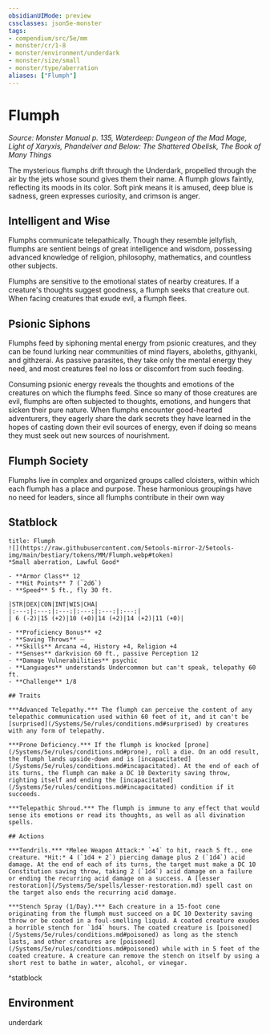 ```yaml
---
obsidianUIMode: preview
cssclasses: json5e-monster
tags:
- compendium/src/5e/mm
- monster/cr/1-8
- monster/environment/underdark
- monster/size/small
- monster/type/aberration
aliases: ["Flumph"]
---
```

# Flumph
*Source: Monster Manual p. 135, Waterdeep: Dungeon of the Mad Mage, Light of Xaryxis, Phandelver and Below: The Shattered Obelisk, The Book of Many Things*  

The mysterious flumphs drift through the Underdark, propelled through the air by the jets whose sound gives them their name. A flumph glows faintly, reflecting its moods in its color. Soft pink means it is amused, deep blue is sadness, green expresses curiosity, and crimson is anger.

## Intelligent and Wise

Flumphs communicate telepathically. Though they resemble jellyfish, flumphs are sentient beings of great intelligence and wisdom, possessing advanced knowledge of religion, philosophy, mathematics, and countless other subjects.

Flumphs are sensitive to the emotional states of nearby creatures. If a creature's thoughts suggest goodness, a flumph seeks that creature out. When facing creatures that exude evil, a flumph flees.

## Psionic Siphons

Flumphs feed by siphoning mental energy from psionic creatures, and they can be found lurking near communities of mind flayers, aboleths, githyanki, and githzerai. As passive parasites, they take only the mental energy they need, and most creatures feel no loss or discomfort from such feeding.

Consuming psionic energy reveals the thoughts and emotions of the creatures on which the flumphs feed. Since so many of those creatures are evil, flumphs are often subjected to thoughts, emotions, and hungers that sicken their pure nature. When flumphs encounter good-hearted adventurers, they eagerly share the dark secrets they have learned in the hopes of casting down their evil sources of energy, even if doing so means they must seek out new sources of nourishment.

## Flumph Society

Flumphs live in complex and organized groups called cloisters, within which each flumph has a place and purpose. These harmonious groupings have no need for leaders, since all flumphs contribute in their own way

## Statblock

```ad-statblock
title: Flumph
![](https://raw.githubusercontent.com/5etools-mirror-2/5etools-img/main/bestiary/tokens/MM/Flumph.webp#token)
*Small aberration, Lawful Good*

- **Armor Class** 12
- **Hit Points** 7 (`2d6`)
- **Speed** 5 ft., fly 30 ft.

|STR|DEX|CON|INT|WIS|CHA|
|:---:|:---:|:---:|:---:|:---:|:---:|
| 6 (-2)|15 (+2)|10 (+0)|14 (+2)|14 (+2)|11 (+0)|

- **Proficiency Bonus** +2
- **Saving Throws** ⏤
- **Skills** Arcana +4, History +4, Religion +4
- **Senses** darkvision 60 ft., passive Perception 12
- **Damage Vulnerabilities** psychic
- **Languages** understands Undercommon but can't speak, telepathy 60 ft.
- **Challenge** 1/8

## Traits

***Advanced Telepathy.*** The flumph can perceive the content of any telepathic communication used within 60 feet of it, and it can't be [surprised](/Systems/5e/rules/conditions.md#surprised) by creatures with any form of telepathy.

***Prone Deficiency.*** If the flumph is knocked [prone](/Systems/5e/rules/conditions.md#prone), roll a die. On an odd result, the flumph lands upside-down and is [incapacitated](/Systems/5e/rules/conditions.md#incapacitated). At the end of each of its turns, the flumph can make a DC 10 Dexterity saving throw, righting itself and ending the [incapacitated](/Systems/5e/rules/conditions.md#incapacitated) condition if it succeeds.

***Telepathic Shroud.*** The flumph is immune to any effect that would sense its emotions or read its thoughts, as well as all divination spells.

## Actions

***Tendrils.*** *Melee Weapon Attack:* `+4` to hit, reach 5 ft., one creature. *Hit:* 4 (`1d4 + 2`) piercing damage plus 2 (`1d4`) acid damage. At the end of each of its turns, the target must make a DC 10 Constitution saving throw, taking 2 (`1d4`) acid damage on a failure or ending the recurring acid damage on a success. A [lesser restoration](/Systems/5e/spells/lesser-restoration.md) spell cast on the target also ends the recurring acid damage.

***Stench Spray (1/Day).*** Each creature in a 15-foot cone originating from the flumph must succeed on a DC 10 Dexterity saving throw or be coated in a foul-smelling liquid. A coated creature exudes a horrible stench for `1d4` hours. The coated creature is [poisoned](/Systems/5e/rules/conditions.md#poisoned) as long as the stench lasts, and other creatures are [poisoned](/Systems/5e/rules/conditions.md#poisoned) while with in 5 feet of the coated creature. A creature can remove the stench on itself by using a short rest to bathe in water, alcohol, or vinegar.
```
^statblock

## Environment

underdark